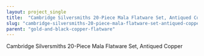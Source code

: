 ```yaml
---
layout: project_single
title:  "Cambridge Silversmiths 20-Piece Mala Flatware Set, Antiqued Copper"
slug: "cambridge-silversmiths-20-piece-mala-flatware-set-antiqued-copper"
parent: "gold-and-black-copper-flatware"
---
```

Cambridge Silversmiths 20-Piece Mala Flatware Set, Antiqued Copper